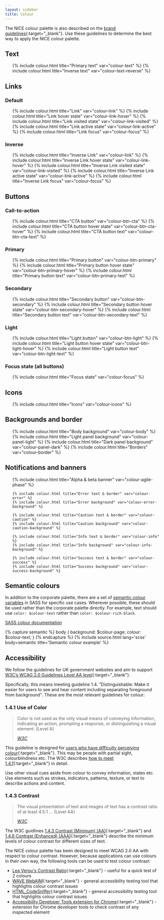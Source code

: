 ```yaml
---
layout: sidebar
title: Colour
---
```


The NICE colour palette is also described on the [brand guidelines](https://www.nice.org.uk/brand/colour-palette){:target="_blank"}. Use these guidelines to determine the best way to apply the NICE colour palette.


## Text
<ul class="colour-grid">
    {% include colour.html title="Primary text" var="colour-text" %}
    {% include colour.html title="Inverse text" var="colour-text-reverse" %}
</ul>

## Links

### Default 

<ul class="colour-grid">
    {% include colour.html title="Link" var="colour-link" %}
    {% include colour.html title="Link hover state" var="colour-link-hover" %}
    {% include colour.html title="Link visited state" var="colour-link-visited" %}
    {% include colour.html title="Link active state" var="colour-link-active" %}
    {% include colour.html title="Link focus" var="colour-focus" %}
</ul>

### Inverse 

<ul class="colour-grid">
    {% include colour.html title="Inverse Link" var="colour-link" %}
    {% include colour.html title="Inverse Link hover state" var="colour-link-hover" %}
    {% include colour.html title="Inverse Link visited state" var="colour-link-visited" %}
    {% include colour.html title="Inverse Link active state" var="colour-link-active" %}
    {% include colour.html title="Inverse Link focus" var="colour-focus" %}
</ul>

## Buttons

### Call-to-action 
<ul class="colour-grid">
    {% include colour.html title="CTA button" var="colour-btn-cta" %}
    {% include colour.html title="CTA button hover state" var="colour-btn-cta-hover" %}
    {% include colour.html title="CTA button text" var="colour-btn-cta-text" %}
</ul>
    
### Primary
<ul class="colour-grid">
    {% include colour.html title="Primary button" var="colour-btn-primary" %}
    {% include colour.html title="Primary button hover state" var="colour-btn-primary-hover" %}
    {% include colour.html title="Primary button text" var="colour-btn-primary-text" %}
</ul>

### Secondary
<ul class="colour-grid">
    {% include colour.html title="Secondary button" var="colour-btn-secondary" %}
    {% include colour.html title="Secondary button hover state" var="colour-btn-secondary-hover" %}
    {% include colour.html title="Secondary button text" var="colour-btn-secondary-text" %}
</ul>

### Light
<ul class="colour-grid">
    {% include colour.html title="Light button" var="colour-btn-light" %}
    {% include colour.html title="Light button hover state" var="colour-btn-light-hover" %}
    {% include colour.html title="Light button text" var="colour-btn-light-text" %}
</ul>

### Focus state (all buttons)
<ul class="colour-grid">
    {% include colour.html title="Focus state" var="colour-focus" %}
</ul>


## Icons

<ul class="colour-grid">
    {% include colour.html title="Icons" var="colour-icons" %}
</ul>


## Backgrounds and border

<ul class="colour-grid">
    {% include colour.html title="Body background" var="colour-body" %}
    {% include colour.html title="Light panel background" var="colour-panel-light" %}
    {% include colour.html title="Dark panel background" var="colour-panel-dark" %}
    {% include colour.html title="Borders" var="colour-border" %}
</ul>


## Notifications and banners

<ul class="colour-grid">
    {% include colour.html title="Alpha & beta banner" var="colour-agile-phase" %}

    {% include colour.html title="Error text & border" var="colour-error" %}
    {% include colour.html title="Error background" var="colour-error-background" %}

    {% include colour.html title="Caution text & border" var="colour-caution" %}
    {% include colour.html title="Caution background" var="colour-caution-background" %}

    {% include colour.html title="Info text & border" var="colour-info" %}
    {% include colour.html title="Info background" var="colour-info-background" %}

    {% include colour.html title="Success text & border" var="colour-success" %}
    {% include colour.html title="Success background" var="colour-success-background" %}
</ul>

## Semantic colours

In addition to the corporate palette, there are a set of <a href="{{ site.baseurl }}{% link technical/sass/documentation/colours.md %}">semantic colour variables</a> in SASS for specific use cases. Wherever possible, these should be used rather than the corporate palette directly. For example, text should use `color: $colour-text` rather than `color: $colour-rich-black`.

<a href="{{ site.baseurl }}{% link technical/sass/documentation/colours.md %}" class="btn btn--secondary">SASS colour documentation</a>

{% capture semantic %}
body {
    background: $colour-page;
    colour: $colour-text;
}
{% endcapture %}
{% include source.html lang='scss' body=semantic title='Semantic colour example' %}

## Accessibility

We follow the guidelines for UK government websites and aim to support [W3C’s WCAG 2.0 Guidelines Level AA level](https://www.w3.org/TR/WCAG20/){:target="_blank"}.

Specifically, this means meeting guideline 1.4. <q>Distinguishable: Make it easier for users to see and hear content including separating foreground from background</q>. These are the most relevant guidelines for colour:

### 1.4.1 Use of Color

<blockquote class="quote">
    <p>
        Color is not used as the only visual means of conveying information, indicating an action, prompting a response, or distinguishing a visual element. (Level A)
    </p>
    <footer>
        <cite><a href="https://www.w3.org/TR/WCAG/#visual-audio-contrast-without-color">W3C</a></cite>
    </footer>
</blockquote>

This guideline is designed for [users who have difficulty perceiving colour](https://www.w3.org/TR/UNDERSTANDING-WCAG20/visual-audio-contrast-without-color.html#visual-audio-contrast-without-color-65-head){:target="_blank"}. This may be people with partial sight, colourblindness etc. The W3C describes [how to meet 1.4.1](http://www.w3.org/WAI/WCAG20/quickref/#qr-visual-audio-contrast-without-color){:target="_blank"} in detail.

Use other visual cues aside from colour to convey information, states etc. Use elements such as strokes, indicators, patterns, texture, or text to describe actions and content.

### 1.4.3 Contrast

<blockquote class="quote">
    <p>
        The visual presentation of text and images of text has a contrast ratio of at least 4.5:1 &hellip; (Level AA)
    </p>
    <footer>
        <cite><a href="https://www.w3.org/TR/WCAG/#visual-audio-contrast-contrast">W3C</a></cite>
    </footer>
</blockquote>

The W3C guidlines [1.4.3 Contrast (Minimum) (AA)](https://www.w3.org/TR/2008/REC-WCAG20-20081211/#visual-audio-contrast-contrast){:target="_blank"} and [1.4.6 Contrast (Enhanced) (AAA)](https://www.w3.org/TR/2008/REC-WCAG20-20081211/#visual-audio-contrast7){:target="_blank"} describe the minimum levels of colour contrast for different sizes of text.

The NICE colour palette has been designed to meet WCAG 2.0 AA with respect to colour contrast. However, because applications can use colours in their own way, the following tools can be used to test colour contrast:

- [Lea Verou's Contrast Ratio](http://leaverou.github.io/contrast-ratio/){:target="_blank"} - useful for a quick test of 2 colours
- [WAVE WebAIM](http://wave.webaim.org/extension/){:target="_blank"} - general accessibility testing tool that highlights colour contrast issues
- [HTML_CodeSniffer](http://squizlabs.github.io/HTML_CodeSniffer/){:target="_blank"} - general accessibility testing tool that highlights colour contrast issues
- [Accessibility Developer Tools extension for Chrome](https://chrome.google.com/webstore/detail/accessibility-developer-t/fpkknkljclfencbdbgkenhalefipecmb?hl=en){:target="_blank"} - extension for Chrome developer tools to check contrast of any inspected element
